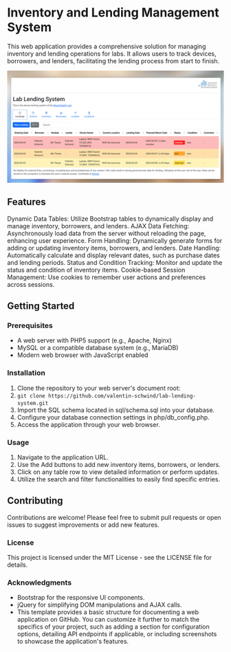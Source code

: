 # Inventory and Lending Management System

This web application provides a comprehensive solution for managing inventory and lending operations for labs. It allows users to track devices, borrowers, and lenders, facilitating the lending process from start to finish.

![Screenshot of the web application.](screenshot.png)

## Features
Dynamic Data Tables: Utilize Bootstrap tables to dynamically display and manage inventory, borrowers, and lenders.
AJAX Data Fetching: Asynchronously load data from the server without reloading the page, enhancing user experience.
Form Handling: Dynamically generate forms for adding or updating inventory items, borrowers, and lenders.
Date Handling: Automatically calculate and display relevant dates, such as purchase dates and lending periods.
Status and Condition Tracking: Monitor and update the status and condition of inventory items.
Cookie-based Session Management: Use cookies to remember user actions and preferences across sessions.

## Getting Started

### Prerequisites

- A web server with PHP5 support (e.g., Apache, Nginx)
- MySQL or a compatible database system (e.g., MariaDB)
- Modern web browser with JavaScript enabled

### Installation

1. Clone the repository to your web server's document root:
2. ```git clone https://github.com/valentin-schwind/lab-lending-system.git```
3. Import the SQL schema located in sql/schema.sql into your database.
4. Configure your database connection settings in php/db_config.php.
5. Access the application through your web browser.

### Usage
1. Navigate to the application URL.
2. Use the Add buttons to add new inventory items, borrowers, or lenders.
3. Click on any table row to view detailed information or perform updates.
4. Utilize the search and filter functionalities to easily find specific entries.

## Contributing

Contributions are welcome! Please feel free to submit pull requests or open issues to suggest improvements or add new features.

### License
This project is licensed under the MIT License - see the LICENSE file for details.

### Acknowledgments
- Bootstrap for the responsive UI components.
- jQuery for simplifying DOM manipulations and AJAX calls.
- This template provides a basic structure for documenting a web application on GitHub. You can customize it further to match the specifics of your project, such as adding a section for configuration options, detailing API endpoints if applicable, or including screenshots to showcase the application's features.